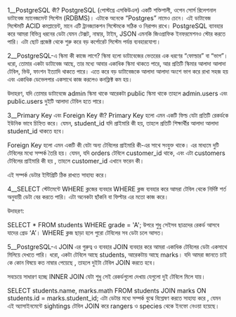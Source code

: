 1__PostgreSQL কী?
PostgreSQL (পোস্টগ্রে এসকিউএল) একটি শক্তিশালী, ওপেন সোর্স রিলেশনাল ডাটাবেজ ম্যানেজমেন্ট সিস্টেম (RDBMS)। এটাকে অনেকে “Postgres” নামেও চেনে। এই ডাটাবেজ সিস্টেমটি ACID কমপ্লায়েন্ট, মানে এটি ট্রানজ্যাকশন সিস্টেমকে সঠিক ও নিরাপদ রাখে। PostgreSQL ব্যাবহার করে আমরা বিভিন্ন ধরনের ডেটা যেমন টেক্সট, নাম্বার, টাইম, JSON এমনকি জিওগ্রাফিক ইনফরমেশনও স্টোর করতে পারি। এটা ছোট প্রজেক্ট থেকে শুরু করে বড় কর্পোরেট সিস্টেম পর্যন্ত ব্যবহারযোগ্য।

2__PostgreSQL-এ স্কিমা কী কাজে লাগে?
স্কিমা হলো ডাটাবেজের ভেতরের এক ধরণের “ফোল্ডার” বা “ভাগ”। ধরো, তোমার একটা ডাটাবেজ আছে, তার মধ্যে আবার একাধিক স্কিমা থাকতে পারে, আর প্রতিটি স্কিমার আলাদা আলাদা টেবিল, ভিউ, ফাংশন ইত্যাদি থাকতে পারে। এতে করে বড় ডাটাবেজকে আলাদা আলাদা অংশে ভাগ করে রাখা সহজ হয় এবং একাধিক ডেভেলপার একসাথে কাজ করলেও কনফ্লিক্ট কম হয়।

উদাহরণ, যদি তোমার ডাটাবেজে admin স্কিমা থাকে আরেকটা public স্কিমা থাকে তাহলে admin.users এবং public.users দুইটি আলাদা টেবিল হতে পারে।

3__Primary Key এবং Foreign Key কী?
Primary Key হলো এমন একটি ফিল্ড যেটা প্রতিটি রেকর্ডকে ইউনিক ভাবে চিহ্নিত করে। যেমন, student_id যদি প্রাইমারি কী হয়, তাহলে প্রতিটি শিক্ষার্থীর আলাদা আলাদা student_id থাকতে হবে।

Foreign Key হলো এমন একটি কী যেটা অন্য টেবিলের প্রাইমারি কী-এর সাথে সংযুক্ত থাকে। এর মাধ্যমে দুটি টেবিলের মধ্যে সম্পর্ক তৈরি হয়। যেমন, যদি orders টেবিলে customer_id থাকে, এবং এটা customers টেবিলের প্রাইমারি কী হয় , তাহলে customer_id এখানে ফরেন কী।

এই সম্পর্ক ডেটার ইন্টিগ্রিটি ঠিক রাখতে সাহায্য করে।

4__SELECT স্টেটমেন্টে WHERE ক্লজের ব্যবহার
WHERE ক্লজ ব্যবহার করে আমরা টেবিল থেকে নির্দিষ্ট শর্ত অনুযায়ী ডেটা বের করতে পারি। এটা অনেকটা ছাঁকনি বা ফিল্টার এর মতো কাজ করে।

উদাহরণ:


SELECT * FROM students WHERE grade = 'A';
উপরে শুধু সেইসব ছাত্রদের রেকর্ড আসবে যাদের গ্রেড ‘A’।
WHERE ক্লজ ছাড়া হলে পুরো টেবিলের সব ডেটা চলে আসত।

5__PostgreSQL-এ JOIN এর গুরুত্ব ও ব্যবহার
JOIN ব্যবহার করে আমরা একাধিক টেবিলের ডেটা একসাথে মিলিয়ে দেখতে পারি। ধরো, একটা টেবিলে আছে students, আরেকটায় আছে marks। যদি আমরা জানতে চাই কে কোন বিষয়ে কত নাম্বার পেয়েছে , তাহলে দুইটা টেবিল JOIN করতে হবে।

সবচেয়ে সাধারণ হচ্ছে INNER JOIN যেটা শুধু সেই রেকর্ডগুলো দেখায় যেগুলো দুই টেবিলে মিলে যায়।


SELECT students.name, marks.math
FROM students
JOIN marks ON students.id = marks.student_id;
এটা ডেটার মধ্যে সম্পর্ক বুঝে বিশ্লেষণ করতে সাহায্য করে , যেমন এই অ্যাসাইনমেন্টে sightings টেবিল JOIN করে rangers ও species থেকে ইনফো নেওয়া হয়েছে।
